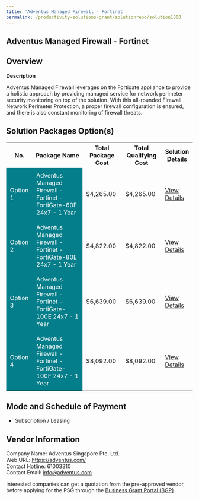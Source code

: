 ```yaml
---
title: 'Adventus Managed Firewall - Fortinet'
permalink: /productivity-solutions-grant/solutionrepo/solution1800
---
```


## Adventus Managed Firewall - Fortinet

## Overview

**Description**

Adventus Managed Firewall leverages on the Fortigate appliance to provide a holistic approach by providing managed service for network perimeter security monitoring on top of the solution.
With this all-rounded Firewall Network Perimeter Protection, a proper firewall configuration is ensured, and there is also constant monitoring of firewall threats.

## Solution Packages Option(s)

<table>
<tr>
<th><b>No.</b></th>
<th><b>Package Name</b></th>
<th><b>Total Package Cost</b></th>
<th><b>Total Qualifying Cost</b></th>
<th><b>Solution Details</b></th>
</tr>
<tr>
<td style='padding: 10px; background-color: #037E8A; color: #FFFFFF;'>Option 1</td>
<td style='padding: 10px; background-color: #037E8A; color: #FFFFFF;'>Adventus Managed Firewall - Fortinet  - FortiGate-60F 24x7 - 1 Year</td>
<td style='padding: 10px;'>$4,265.00</td>
<td style='padding: 10px;'>$4,265.00</td>
<td style='padding: 10px;'><a href='https://www.gobusiness.gov.sg/images/psg/Desensitised_Adventus_Annex_3_CR_wef_14_Jan_2021_Part_1.pdf' target='_blank'>View Details</a></td>
</tr>
<tr>
<td style='padding: 10px; background-color: #037E8A; color: #FFFFFF;'>Option 2</td>
<td style='padding: 10px; background-color: #037E8A; color: #FFFFFF;'>Adventus Managed Firewall - Fortinet  - FortiGate-80E 24x7 - 1 Year</td>
<td style='padding: 10px;'>$4,822.00</td>
<td style='padding: 10px;'>$4,822.00</td>
<td style='padding: 10px;'><a href='https://www.gobusiness.gov.sg/images/psg/Desensitised_Adventus_Annex_3_CR_wef_14_Jan_2021_Part_2.pdf' target='_blank'>View Details</a></td>
</tr>
<tr>
<td style='padding: 10px; background-color: #037E8A; color: #FFFFFF;'>Option 3</td>
<td style='padding: 10px; background-color: #037E8A; color: #FFFFFF;'>Adventus Managed Firewall - Fortinet  - FortiGate-100E 24x7 - 1 Year</td>
<td style='padding: 10px;'>$6,639.00</td>
<td style='padding: 10px;'>$6,639.00</td>
<td style='padding: 10px;'><a href='https://www.gobusiness.gov.sg/images/psg/Desensitised_Adventus_Annex_3_CR_wef_14_Jan_2021_Part_3.pdf' target='_blank'>View Details</a></td>
</tr>
<tr>
<td style='padding: 10px; background-color: #037E8A; color: #FFFFFF;'>Option 4</td>
<td style='padding: 10px; background-color: #037E8A; color: #FFFFFF;'>Adventus Managed Firewall - Fortinet  - FortiGate-100F 24x7 - 1 Year</td>
<td style='padding: 10px;'>$8,092.00</td>
<td style='padding: 10px;'>$8,092.00</td>
<td style='padding: 10px;'><a href='https://www.gobusiness.gov.sg/images/psg/Desensitised_Adventus_Annex_3_CR_wef_14_Jan_2021_Part_4.pdf' target='_blank'>View Details</a></td>
</tr>
</table>

## Mode and Schedule of Payment

 - Subscription / Leasing

## Vendor Information

 Company Name: Adventus Singapore Pte. Ltd.<br>Web URL: https://adventus.com/ <br>Contact Hotline: 61003310 <br>Contact Email: info@adventus.com<br>

Interested companies can get a quotation from the pre-approved vendor, before applying for the PSG through the <a href='https://www.businessgrants.gov.sg/' target='_blank' rel='noopener'>Business Grant Portal (BGP)</a>.

<script src="/jquery/resize-tables.js"></script>
